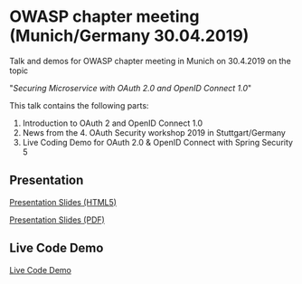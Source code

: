 # OWASP chapter meeting (Munich/Germany 30.04.2019)

Talk and demos for OWASP chapter meeting in Munich on 30.4.2019 on the topic

"_Securing Microservice with OAuth 2.0 and OpenID Connect 1.0_"

This talk contains the following parts:

1. Introduction to OAuth 2 and OpenID Connect 1.0
2. News from the 4. OAuth Security workshop 2019 in Stuttgart/Germany
3. Live Coding Demo for OAuth 2.0 & OpenID Connect with Spring Security 5

## Presentation

[Presentation Slides (HTML5)](https://andifalk.github.io/owasp-chapter-munich-04-2019)

[Presentation Slides (PDF)](https://github.com/andifalk/owasp-chapter-munich-04-2019/raw/master/OAuth_2_and_OpenID_Connect_OWASP%20Munich.pdf)

## Live Code Demo

[Live Code Demo](live-demos)
